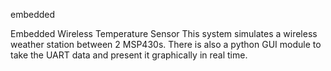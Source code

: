 embedded

Embedded Wireless Temperature Sensor
This system simulates a wireless weather station between 2 MSP430s.
There is also a python GUI module to take the UART data and present
it graphically in real time.
